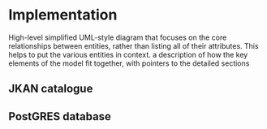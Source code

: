 # Implementation

High-level simplified UML-style diagram that focuses on the core relationships between entities, rather than listing all of their attributes. This helps to put the various entities in context. 
a description of how the key elements of the model fit together, with pointers to the detailed sections

## JKAN catalogue


## PostGRES database